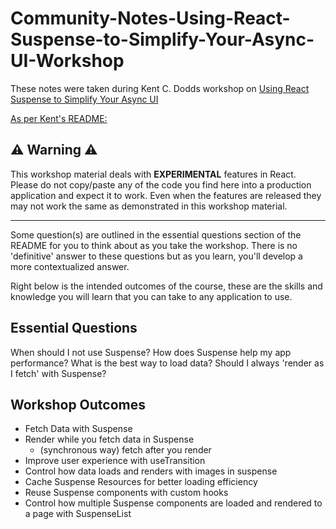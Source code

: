 # Community-Notes-Using-React-Suspense-to-Simplify-Your-Async-UI-Workshop

These notes were taken during Kent C. Dodds workshop on [Using React Suspense to Simplify Your Async UI](https://github.com/kentcdodds/concurrent-react)

[As per Kent's README:](https://github.com/kentcdodds/concurrent-react#%EF%B8%8F-warning-%EF%B8%8F)

## ⚠️ Warning ⚠️

This workshop material deals with **EXPERIMENTAL** features in React. Please do not copy/paste any of the code you find here into a production application and expect it to work. Even when the features are released they may not work the same as demonstrated in this workshop material.

---

Some question(s) are outlined in the essential questions section of the README for you to think about as you take the workshop. There is no 'definitive' answer to these questions but as you learn, you'll develop a more contextualized answer.

Right below is the intended outcomes of the course, these are the skills and knowledge you will learn that you can take to any application to use.

## Essential Questions
When should I not use Suspense?
How does Suspense help my app performance?
What is the best way to load data?
Should I always 'render as I fetch' with Suspense?

## Workshop Outcomes

- Fetch Data with Suspense
- Render while you fetch data in Suspense
  - (synchronous way) fetch after you render
- Improve user experience with useTransition
- Control how data loads and renders with images in suspense
- Cache Suspense Resources for better loading efficiency
- Reuse Suspense components with custom hooks
- Control how multiple Suspense components are loaded and rendered to a page with SuspenseList


